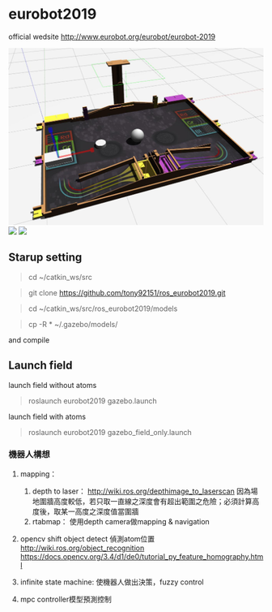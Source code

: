 # eurobot2019

official wedsite
http://www.eurobot.org/eurobot/eurobot-2019


<img src="https://github.com/tony92151/ros_eurobot2019/blob/master/image/gazebo3.jpg"/>

<img src="https://github.com/tony92151/ros_eurobot2019/blob/master/image/gazebo.gif"/>
<img src="https://github.com/tony92151/ros_eurobot2019/blob/master/image/gazebo2.gif"/>


## Starup setting

> cd ~/catkin_ws/src

> git clone https://github.com/tony92151/ros_eurobot2019.git

> cd ~/catkin_ws/src/ros_eurobot2019/models

> cp -R * ~/.gazebo/models/

and compile

## Launch field

launch field without atoms

> roslaunch eurobot2019 gazebo.launch

launch field with atoms

> roslaunch eurobot2019 gazebo_field_only.launch

### 機器人構想

1. mapping：
   1. depth to laser： 
    http://wiki.ros.org/depthimage_to_laserscan
    因為場地圍牆高度較低，若只取一直線之深度會有超出範圍之危險；必須計算高度後，取某一高度之深度值當圍牆
   2. rtabmap：
   使用depth camera做mapping & navigation
        
2. opencv shift object detect
    偵測atom位置
    http://wiki.ros.org/object_recognition
    https://docs.opencv.org/3.4/d1/de0/tutorial_py_feature_homography.html

3. infinite state machine:
   使機器人做出決策，fuzzy control
4. mpc controller模型預測控制
   




